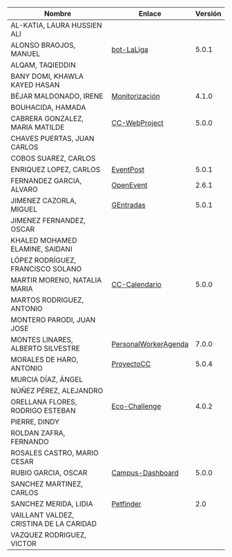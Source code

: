 | Nombre | Enlace | Versión |
|--------|--------|---------|
|AL-KATIA, LAURA HUSSIEN ALI | | |
|ALONSO BRAOJOS, MANUEL | [bot-LaLiga](https://github.com/manuelalonsobraojos/cc-proyecto) | 5.0.1|
|ALQAM, TAQIEDDIN | | |
|BANY DOMI, KHAWLA KAYED HASAN | | |
|BÉJAR MALDONADO, IRENE | [Monitorización](https://github.com/ibe16/CC-19-20-Proyecto) | 4.1.0 |
|BOUHACIDA, HAMADA | | |
|CABRERA GONZALEZ, MARIA MATILDE | [CC-WebProject](https://github.com/mati3/CC-WebProject) | 5.0.0 |
|CHAVES PUERTAS, JUAN CARLOS | | |
|COBOS SUAREZ, CARLOS | | |
|ENRIQUEZ LOPEZ, CARLOS | [EventPost](https://github.com/carlos-el/EventPost-CCProject) | 5.0.1 |
|FERNANDEZ GARCIA, ALVARO | [OpenEvent](https://github.com/alvarillo89/UGR-CC-Project) | 2.6.1 |
|JIMENEZ CAZORLA, MIGUEL |[GEntradas](https://github.com/iMiguel10/Proyecto-CC) | 5.0.1 |
|JIMENEZ FERNANDEZ, OSCAR | | |
|KHALED MOHAMED ELAMINE, SAIDANI | | |
|LÓPEZ RODRÍGUEZ, FRANCISCO SOLANO | | |
|MARTIR MORENO, NATALIA MARIA | [CC-Calendario](https://github.com/natalia2911/Proyecto-CloudComputing) | 5.0.0 |
|MARTOS RODRIGUEZ, ANTONIO | | |
|MONTERO PARODI, JUAN JOSE | | |
|MONTES LINARES, ALBERTO SILVESTRE | [PersonalWorkerAgenda](https://github.com/albertosml/PersonalWorkerAgenda) | 7.0.0 |
|MORALES DE HARO, ANTONIO | [ProyectoCC](https://github.com/antmordhar/ProyectoCC) | 5.0.4 |
|MURCIA DÍAZ, ÁNGEL | | |
|NÚÑEZ PÉREZ, ALEJANDRO| | |
|ORELLANA FLORES, RODRIGO ESTEBAN | [Eco-Challenge](https://github.com/rodrigo-orellana/eco-challenge) | 4.0.2 |
|PIERRE, DINDY | | |
|ROLDAN ZAFRA, FERNANDO | | |
|ROSALES CASTRO, MARIO CESAR | | |
|RUBIO GARCIA, OSCAR | [Campus-Dashboard](https://github.com/OscarRubioGarcia/CCProyecto) | 5.0.0 |
|SANCHEZ MARTINEZ, CARLOS | | |
|SANCHEZ MERIDA, LIDIA | [Petfinder](https://github.com/lidiasm/ProyectoCC) | 2.0 |
|VAILLANT VALDEZ, CRISTINA DE LA CARIDAD | | |
|VAZQUEZ RODRIGUEZ, VICTOR | | |


